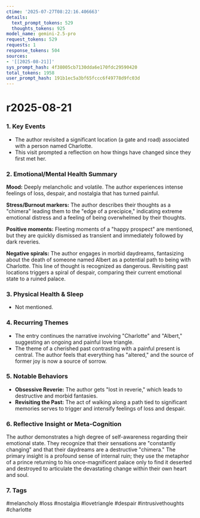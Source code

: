 ```yaml
---
ctime: '2025-07-27T08:22:16.406663'
details:
  text_prompt_tokens: 529
  thoughts_tokens: 925
model_name: gemini-2.5-pro
request_tokens: 529
requests: 1
response_tokens: 504
sources:
- '[[2025-08-21]]'
sys_prompt_hash: 4f38005cb7130dda6e170fdc29590420
total_tokens: 1958
user_prompt_hash: 191b1ec5a3bf65fccc6f49778d9fc03d
---
```

# r2025-08-21

### 1. Key Events
*   The author revisited a significant location (a gate and road) associated with a person named Charlotte.
*   This visit prompted a reflection on how things have changed since they first met her.

### 2. Emotional/Mental Health Summary
**Mood:** Deeply melancholic and volatile. The author experiences intense feelings of loss, despair, and nostalgia that has turned painful.

**Stress/Burnout markers:** The author describes their thoughts as a "chimera" leading them to the "edge of a precipice," indicating extreme emotional distress and a feeling of being overwhelmed by their thoughts.

**Positive moments:** Fleeting moments of a "happy prospect" are mentioned, but they are quickly dismissed as transient and immediately followed by dark reveries.

**Negative spirals:** The author engages in morbid daydreams, fantasizing about the death of someone named Albert as a potential path to being with Charlotte. This line of thought is recognized as dangerous. Revisiting past locations triggers a spiral of despair, comparing their current emotional state to a ruined palace.

### 3. Physical Health & Sleep
*   Not mentioned.

### 4. Recurring Themes
*   The entry continues the narrative involving "Charlotte" and "Albert," suggesting an ongoing and painful love triangle.
*   The theme of a cherished past contrasting with a painful present is central. The author feels that everything has "altered," and the source of former joy is now a source of sorrow.

### 5. Notable Behaviors
*   **Obsessive Reverie:** The author gets "lost in reverie," which leads to destructive and morbid fantasies.
*   **Revisiting the Past:** The act of walking along a path tied to significant memories serves to trigger and intensify feelings of loss and despair.

### 6. Reflective Insight or Meta-Cognition
The author demonstrates a high degree of self-awareness regarding their emotional state. They recognize that their sensations are "constantly changing" and that their daydreams are a destructive "chimera." The primary insight is a profound sense of internal ruin; they use the metaphor of a prince returning to his once-magnificent palace only to find it deserted and destroyed to articulate the devastating change within their own heart and soul.

### 7. Tags
#melancholy #loss #nostalgia #lovetriangle #despair #intrusivethoughts #charlotte